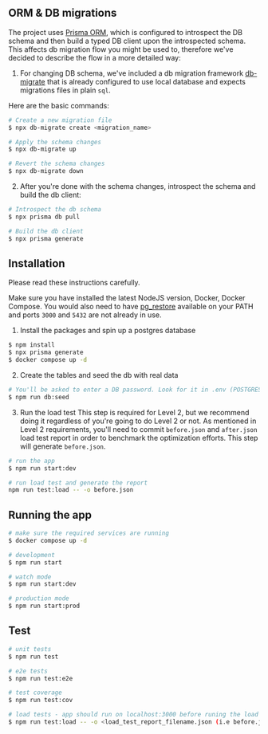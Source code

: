 ## ORM & DB migrations

The project uses [Prisma ORM](https://www.prisma.io/), which is configured to introspect the DB schema and then build a typed DB client upon the introspected schema. This affects db migration flow you might be used to, therefore we've decided to describe the flow in a more detailed way:

1. For changing DB schema, we've included a db migration framework [db-migrate](https://db-migrate.readthedocs.io/en/latest/) that is already configured to use local database and expects migrations files in plain `sql`.

Here are the basic commands:

```bash
# Create a new migration file
$ npx db-migrate create <migration_name>

# Apply the schema changes
$ npx db-migrate up

# Revert the schema changes
$ npx db-migrate down
```

2. After you're done with the schema changes, introspect the schema and build the db client:

```bash
# Introspect the db schema
$ npx prisma db pull

# Build the db client
$ npx prisma generate
```

## Installation

Please read these instructions carefully.

Make sure you have installed the latest NodeJS version, Docker, Docker Compose. You would also need to have [pg_restore](https://www.postgresql.org/docs/9.2/app-pgrestore.html) available on your PATH and ports `3000` and `5432` are not already in use.

1. Install the packages and spin up a postgres database

```bash
$ npm install
$ npx prisma generate
$ docker compose up -d
```

2. Create the tables and seed the db with real data

```bash
# You'll be asked to enter a DB password. Look for it in .env (POSTGRES_PASSWORD).
$ npm run db:seed
```

3. Run the load test
   This step is required for Level 2, but we recommend doing it regardless of you're going to do Level 2 or not. As mentioned in Level 2 requirements, you'll need to commit `before.json` and `after.json` load test report in order to benchmark the optimization efforts. This step will generate `before.json`.

```bash
# run the app
$ npm run start:dev

# run load test and generate the report
npm run test:load -- -o before.json
```

## Running the app

```bash
# make sure the required services are running
$ docker compose up -d

# development
$ npm run start

# watch mode
$ npm run start:dev

# production mode
$ npm run start:prod
```

## Test

```bash
# unit tests
$ npm run test

# e2e tests
$ npm run test:e2e

# test coverage
$ npm run test:cov

# load tests - app should run on localhost:3000 before runing the load test
$ npm run test:load -- -o <load_test_report_filename.json (i.e before.json)>
```
